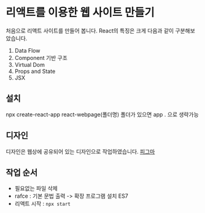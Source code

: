 # 리액트를 이용한 웹 사이트 만들기
처음으로 리액트 사이트를 만들어 봅니다.
React의 특징은 크게 다음과 같이 구분해보았습니다.
1. Data Flow
2. Component 기반 구조
3. Virtual Dom
4. Props and State
5. JSX

## 설치
npx create-react-app react-webpage(폴더명) 폴더가 있으면 app . 으로 생략가능

## 디자인
디자인은 웹상에 공유되어 있는 디자인으로 작업하였습니다. [피그마](https://www.figma.com/file/U1LjDmSmXpWSVtZB1RKdEh/Untitled?type=design&node-id=0%3A1&mode=design&t=MfeARxwe9LGqqRKv-1)

## 작업 순서
- 필요없는 파일 삭제
- rafce : 기본 문법 출력 -> 확장 프로그램 설치 ES7
- 리액트 시작 : `npx start`
